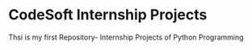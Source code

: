 # CodeSoft Internship Projects
Thsi is my first Repository- Internship Projects of Python Programming
